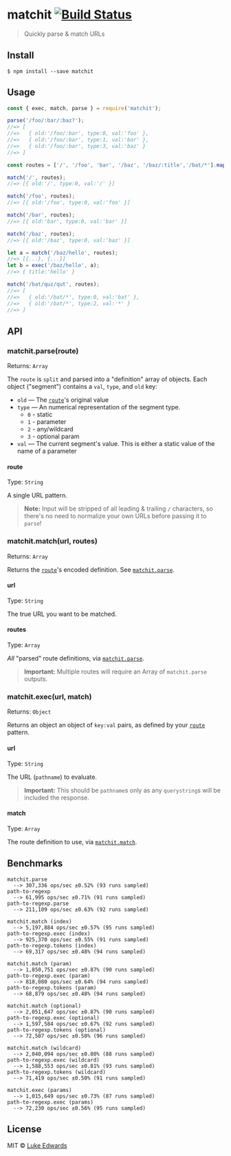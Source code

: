 # matchit [![Build Status](https://travis-ci.org/lukeed/matchit.svg?branch=master)](https://travis-ci.org/lukeed/matchit)

> Quickly parse & match URLs

## Install

```
$ npm install --save matchit
```


## Usage

```js
const { exec, match, parse } = require('matchit');

parse('/foo/:bar/:baz?');
//=> [
//=>   { old:'/foo/:bar', type:0, val:'foo' },
//=>   { old:'/foo/:bar', type:1, val:'bar' },
//=>   { old:'/foo/:bar', type:3, val:'baz' }
//=> ]

const routes = ['/', '/foo', 'bar', '/baz', '/baz/:title','/bat/*'].map(parse);

match('/', routes);
//=> [{ old:'/', type:0, val:'/' }]

match('/foo', routes);
//=> [{ old:'/foo', type:0, val:'foo' }]

match('/bar', routes);
//=> [{ old:'bar', type:0, val:'bar' }]

match('/baz', routes);
//=> [{ old:'/baz', type:0, val:'baz' }]

let a = match('/baz/hello', routes);
//=> [{...}, {...}]
let b = exec('/baz/hello', a);
//=> { title:'hello' }

match('/bat/quz/qut', routes);
//=> [
//=>   { old:'/bat/*', type:0, val:'bat' },
//=>   { old:'/bat/*', type:2, val:'*' }
//=> ]
```


## API

### matchit.parse(route)

Returns: `Array`

The `route` is `split` and parsed into a "definition" array of objects. Each object ("segment") contains a `val`, `type`, and `old` key:

* `old` &mdash; The [`route`](#route)'s original value
* `type` &mdash; An numerical representation of the segment type.
    * `0` - static
    * `1` - parameter
    * `2` - any/wildcard
    * `3` - optional param
* `val` &mdash; The current segment's value. This is either a static value of the name of a parameter

#### route

Type: `String`

A single URL pattern.

> **Note:** Input will be stripped of all leading & trailing `/` characters, so there's no need to normalize your own URLs before passing it to `parse`!


### matchit.match(url, routes)

Returns: `Array`

Returns the [`route`](#route)'s encoded definition. See [`matchit.parse`](#matchitparseroute).

#### url

Type: `String`

The true URL you want to be matched.

#### routes

Type: `Array`

_All_ "parsed" route definitions, via [`matchit.parse`](#matchitparseroute).

> **Important:** Multiple routes will require an Array of `matchit.parse` outputs.


### matchit.exec(url, match)

Returns: `Object`

Returns an object an object of `key:val` pairs, as defined by your [`route`](#route) pattern.

#### url

Type: `String`

The URL (`pathname`) to evaluate.

> **Important:** This should be `pathname`s only as any `querystring`s will be included the response.

#### match

Type: `Array`

The route definition to use, via [`matchit.match`](#matchitmatchurl-routes).


## Benchmarks

```
matchit.parse
  --> 307,336 ops/sec ±0.52% (93 runs sampled)
path-to-regexp
  --> 61,995 ops/sec ±0.71% (91 runs sampled)
path-to-regexp.parse
  --> 211,109 ops/sec ±0.63% (92 runs sampled)

matchit.match (index)
  --> 5,197,884 ops/sec ±0.57% (95 runs sampled)
path-to-regexp.exec (index)
  --> 925,370 ops/sec ±0.55% (91 runs sampled)
path-to-regexp.tokens (index)
  --> 69,317 ops/sec ±0.48% (94 runs sampled)

matchit.match (param)
  --> 1,850,751 ops/sec ±0.87% (90 runs sampled)
path-to-regexp.exec (param)
  --> 818,080 ops/sec ±0.64% (94 runs sampled)
path-to-regexp.tokens (param)
  --> 68,879 ops/sec ±0.48% (94 runs sampled)

matchit.match (optional)
  --> 2,051,647 ops/sec ±0.87% (90 runs sampled)
path-to-regexp.exec (optional)
  --> 1,597,584 ops/sec ±0.67% (92 runs sampled)
path-to-regexp.tokens (optional)
  --> 72,507 ops/sec ±0.50% (96 runs sampled)

matchit.match (wildcard)
  --> 2,040,094 ops/sec ±0.80% (88 runs sampled)
path-to-regexp.exec (wildcard)
  --> 1,588,553 ops/sec ±0.81% (93 runs sampled)
path-to-regexp.tokens (wildcard)
  --> 71,419 ops/sec ±0.50% (91 runs sampled)

matchit.exec (params)
  --> 1,015,649 ops/sec ±0.73% (87 runs sampled)
path-to-regexp.exec (params)
  --> 72,230 ops/sec ±0.56% (95 runs sampled)
```

## License

MIT © [Luke Edwards](https://lukeed.com)
